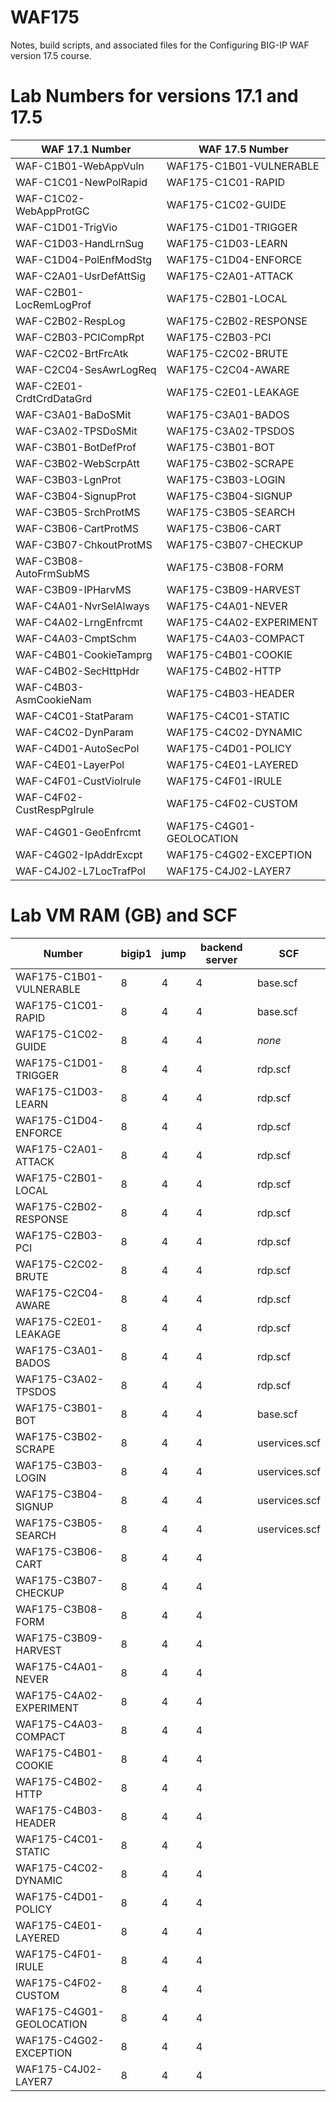 # WAF175
Notes, build scripts, and associated files for the Configuring BIG-IP WAF version 17.5 course.

# Lab Numbers for versions 17.1 and 17.5

|WAF 17.1 Number          |WAF 17.5 Number         |
|-------------------------|------------------------|
|WAF-C1B01-WebAppVuln     |WAF175-C1B01-VULNERABLE |
|WAF-C1C01-NewPolRapid    |WAF175-C1C01-RAPID      |
|WAF-C1C02-WebAppProtGC   |WAF175-C1C02-GUIDE      |
|WAF-C1D01-TrigVio        |WAF175-C1D01-TRIGGER    |
|WAF-C1D03-HandLrnSug     |WAF175-C1D03-LEARN      |
|WAF-C1D04-PolEnfModStg   |WAF175-C1D04-ENFORCE    |
|WAF-C2A01-UsrDefAttSig   |WAF175-C2A01-ATTACK     |
|WAF-C2B01-LocRemLogProf  |WAF175-C2B01-LOCAL      |
|WAF-C2B02-RespLog        |WAF175-C2B02-RESPONSE   |
|WAF-C2B03-PCICompRpt     |WAF175-C2B03-PCI        |
|WAF-C2C02-BrtFrcAtk      |WAF175-C2C02-BRUTE      |
|WAF-C2C04-SesAwrLogReq   |WAF175-C2C04-AWARE      |
|WAF-C2E01-CrdtCrdDataGrd |WAF175-C2E01-LEAKAGE    |
|WAF-C3A01-BaDoSMit       |WAF175-C3A01-BADOS      |
|WAF-C3A02-TPSDoSMit      |WAF175-C3A02-TPSDOS     |
|WAF-C3B01-BotDefProf     |WAF175-C3B01-BOT        |
|WAF-C3B02-WebScrpAtt     |WAF175-C3B02-SCRAPE     |
|WAF-C3B03-LgnProt        |WAF175-C3B03-LOGIN      |
|WAF-C3B04-SignupProt     |WAF175-C3B04-SIGNUP     |
|WAF-C3B05-SrchProtMS     |WAF175-C3B05-SEARCH     |
|WAF-C3B06-CartProtMS     |WAF175-C3B06-CART       |
|WAF-C3B07-ChkoutProtMS   |WAF175-C3B07-CHECKUP    |
|WAF-C3B08-AutoFrmSubMS   |WAF175-C3B08-FORM       |
|WAF-C3B09-IPHarvMS       |WAF175-C3B09-HARVEST    |
|WAF-C4A01-NvrSelAlways   |WAF175-C4A01-NEVER      |
|WAF-C4A02-LrngEnfrcmt    |WAF175-C4A02-EXPERIMENT |
|WAF-C4A03-CmptSchm       |WAF175-C4A03-COMPACT    |
|WAF-C4B01-CookieTamprg   |WAF175-C4B01-COOKIE     |
|WAF-C4B02-SecHttpHdr     |WAF175-C4B02-HTTP       |
|WAF-C4B03-AsmCookieNam   |WAF175-C4B03-HEADER     |
|WAF-C4C01-StatParam      |WAF175-C4C01-STATIC     |
|WAF-C4C02-DynParam       |WAF175-C4C02-DYNAMIC    |
|WAF-C4D01-AutoSecPol     |WAF175-C4D01-POLICY     |
|WAF-C4E01-LayerPol       |WAF175-C4E01-LAYERED    |
|WAF-C4F01-CustVioIrule   |WAF175-C4F01-IRULE      |
|WAF-C4F02-CustRespPgIrule|WAF175-C4F02-CUSTOM     |
|WAF-C4G01-GeoEnfrcmt     |WAF175-C4G01-GEOLOCATION|
|WAF-C4G02-IpAddrExcpt    |WAF175-C4G02-EXCEPTION  |
|WAF-C4J02-L7LocTrafPol   |WAF175-C4J02-LAYER7     |

# Lab VM RAM (GB) and SCF

|Number                  |bigip1|jump|backend server|SCF          |
|------------------------|------|----|--------------|-------------|
|WAF175-C1B01-VULNERABLE |8     |4   |4             |base.scf     |
|WAF175-C1C01-RAPID      |8     |4   |4             |base.scf     |
|WAF175-C1C02-GUIDE      |8     |4   |4             |*none*       |
|WAF175-C1D01-TRIGGER    |8     |4   |4             |rdp.scf      |
|WAF175-C1D03-LEARN      |8     |4   |4             |rdp.scf      |
|WAF175-C1D04-ENFORCE    |8     |4   |4             |rdp.scf      |
|WAF175-C2A01-ATTACK     |8     |4   |4             |rdp.scf      |
|WAF175-C2B01-LOCAL      |8     |4   |4             |rdp.scf      |
|WAF175-C2B02-RESPONSE   |8     |4   |4             |rdp.scf      |
|WAF175-C2B03-PCI        |8     |4   |4             |rdp.scf      |
|WAF175-C2C02-BRUTE      |8     |4   |4             |rdp.scf      |
|WAF175-C2C04-AWARE      |8     |4   |4             |rdp.scf      |
|WAF175-C2E01-LEAKAGE    |8     |4   |4             |rdp.scf      |
|WAF175-C3A01-BADOS      |8     |4   |4             |rdp.scf      |
|WAF175-C3A02-TPSDOS     |8     |4   |4             |rdp.scf      |
|WAF175-C3B01-BOT        |8     |4   |4             |base.scf     |
|WAF175-C3B02-SCRAPE     |8     |4   |4             |uservices.scf|
|WAF175-C3B03-LOGIN      |8     |4   |4             |uservices.scf|
|WAF175-C3B04-SIGNUP     |8     |4   |4             |uservices.scf|
|WAF175-C3B05-SEARCH     |8     |4   |4             |uservices.scf|
|WAF175-C3B06-CART       |8     |4   |4             |             |
|WAF175-C3B07-CHECKUP    |8     |4   |4             |             |
|WAF175-C3B08-FORM       |8     |4   |4             |             |
|WAF175-C3B09-HARVEST    |8     |4   |4             |             |
|WAF175-C4A01-NEVER      |8     |4   |4             |             |
|WAF175-C4A02-EXPERIMENT |8     |4   |4             |             |
|WAF175-C4A03-COMPACT    |8     |4   |4             |             |
|WAF175-C4B01-COOKIE     |8     |4   |4             |             |
|WAF175-C4B02-HTTP       |8     |4   |4             |             |
|WAF175-C4B03-HEADER     |8     |4   |4             |             |
|WAF175-C4C01-STATIC     |8     |4   |4             |             |
|WAF175-C4C02-DYNAMIC    |8     |4   |4             |             |
|WAF175-C4D01-POLICY     |8     |4   |4             |             |
|WAF175-C4E01-LAYERED    |8     |4   |4             |             |
|WAF175-C4F01-IRULE      |8     |4   |4             |             |
|WAF175-C4F02-CUSTOM     |8     |4   |4             |             |
|WAF175-C4G01-GEOLOCATION|8     |4   |4             |             |
|WAF175-C4G02-EXCEPTION  |8     |4   |4             |             |
|WAF175-C4J02-LAYER7     |8     |4   |4             |             |
